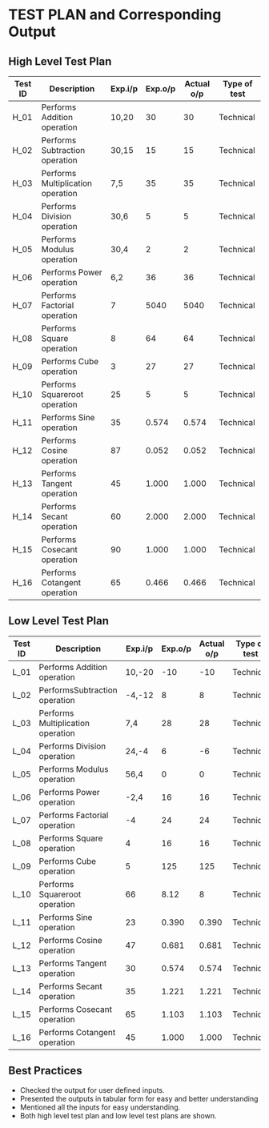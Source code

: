 # TEST PLAN and  Corresponding Output
## High Level Test Plan
| Test ID | Description | Exp.i/p | Exp.o/p | Actual o/p | Type of test |
|---------|-------------|---------|---------|------------|--------------|
| H_01 | Performs Addition operation | 10,20 | 30 | 30 | Technical |
| H_02 | Performs Subtraction operation | 30,15 | 15 | 15 | Technical |
| H_03 | Performs Multiplication operation | 7,5 | 35 | 35 | Technical |
| H_04 | Performs Division operation | 30,6 | 5 | 5 | Technical |
| H_05 | Performs Modulus operation | 30,4 | 2 | 2 | Technical |
| H_06 | Performs Power operation | 6,2 | 36 | 36 | Technical |
| H_07 | Performs Factorial operation | 7 | 5040 | 5040 | Technical |
| H_08 | Performs Square operation | 8 | 64 | 64 | Technical |
| H_09 | Performs Cube operation | 3 | 27 | 27 | Technical |
| H_10 | Performs Squareroot operation | 25 | 5 | 5 | Technical |
| H_11 | Performs Sine operation | 35 | 0.574 | 0.574 | Technical |
| H_12 | Performs Cosine operation | 87 | 0.052 | 0.052 | Technical |
| H_13 | Performs Tangent operation | 45 | 1.000 | 1.000 | Technical |
| H_14 | Performs Secant operation | 60 | 2.000 | 2.000 | Technical |
| H_15 | Performs Cosecant operation | 90 | 1.000 | 1.000 | Technical |
| H_16 | Performs Cotangent operation | 65 | 0.466 | 0.466 | Technical |
## Low Level Test Plan
| Test ID | Description | Exp.i/p | Exp.o/p | Actual o/p | Type of test |
|---------|-------------|---------|---------|------------|--------------|
| L_01 | Performs Addition operation | 10,-20 | -10 | -10 | Technical |
| L_02 | PerformsSubtraction operation | -4,-12 | 8 | 8 | Technical |
| L_03 | Performs Multiplication operation | 7,4 | 28 | 28 | Technical |
| L_04 | Performs Division operation | 24,-4 | 6 | -6 | Technical |
| L_05 | Performs Modulus operation | 56,4 | 0 | 0 | Technical |
| L_06 | Performs Power operation | -2,4 | 16 | 16 | Technical |
| L_07 | Performs Factorial operation | -4 | 24 | 24 | Technical |
| L_08 | Performs Square operation | 4 | 16 | 16 | Technical |
| L_09 | Performs Cube operation | 5 | 125 | 125 | Technical |
| L_10 | Performs Squareroot operation | 66 | 8.12 | 8 | Technical |
| L_11 | Performs Sine operation | 23 | 0.390 | 0.390 | Technical |
| L_12 | Performs Cosine operation | 47 | 0.681 | 0.681 | Technical |
| L_13 | Performs Tangent operation | 30 | 0.574 | 0.574 | Technical |
| L_14 | Performs Secant operation | 35 | 1.221 | 1.221 | Technical |
| L_15 | Performs Cosecant operation | 65 | 1.103 | 1.103 | Technical |
| L_16 | Performs Cotangent operation | 45 | 1.000 | 1.000 | Technical |

## Best Practices
- Checked the output for user defined inputs.
- Presented the outputs in tabular form for easy and better understanding
- Mentioned all the inputs for easy understanding.
- Both high level test plan and low level test plans are shown.